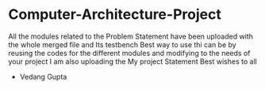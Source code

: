 # Computer-Architecture-Project
All the modules related to the Problem Statement have been uploaded with the whole merged file and Its testbench 
Best way to use thi can be by reusing the codes for the different modules and modifying to the needs of your project 
I am also uploading the My project Statement 
Best wishes to all 
- Vedang Gupta 
